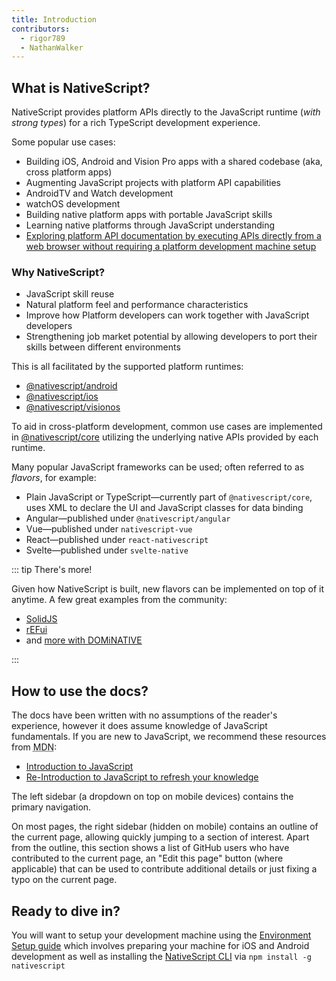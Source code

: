 ```yaml
---
title: Introduction
contributors:
  - rigor789
  - NathanWalker
---
```


## What is NativeScript?

NativeScript provides platform APIs directly to the JavaScript runtime (_with strong types_) for a rich TypeScript development experience. 

Some popular use cases:

- Building iOS, Android and Vision Pro apps with a shared codebase (aka, cross platform apps)
- Augmenting JavaScript projects with platform API capabilities
- AndroidTV and Watch development
- watchOS development
- Building native platform apps with portable JavaScript skills
- Learning native platforms through JavaScript understanding
- [Exploring platform API documentation by executing APIs directly from a web browser without requiring a platform development machine setup](https://preview.nativescript.org/)

### Why NativeScript?

- JavaScript skill reuse
- Natural platform feel and performance characteristics
- Improve how Platform developers can work together with JavaScript developers 
- Strengthening job market potential by allowing developers to port their skills between different environments
 
This is all facilitated by the supported platform runtimes:

- [@nativescript/android](/guide/extending-classes-and-implementing-interfaces-android)
- [@nativescript/ios](/guide/extending-classes-and-conforming-to-protocols-ios)
- [@nativescript/visionos](/guide/visionos)

To aid in cross-platform development, common use cases are implemented in [@nativescript/core](/core) utilizing the underlying native APIs provided by each runtime.

Many popular JavaScript frameworks can be used; often referred to as _flavors_, for example:

- Plain JavaScript or TypeScript&mdash;currently part of `@nativescript/core`, uses XML to declare the UI and JavaScript classes for data binding
- Angular&mdash;published under `@nativescript/angular`
- Vue&mdash;published under `nativescript-vue`
- React&mdash;published under `react-nativescript`
- Svelte&mdash;published under `svelte-native`

::: tip There's more!

Given how NativeScript is built, new flavors can be implemented on top of it anytime. A few great examples from the community:

- [SolidJS](https://github.com/nativescript-community/solid-js)
- [rEFui](https://github.com/SudoMaker/rEFui#native)
- and [more with DOMiNATIVE](https://github.com/SudoMaker/dominative)

:::

## How to use the docs?

The docs have been written with no assumptions of the reader's experience, however it does assume knowledge of JavaScript fundamentals. If you are new to JavaScript, we recommend these resources from <abbr title="Mozilla Developer Network">MDN</abbr>:

- [Introduction to JavaScript](https://developer.mozilla.org/en-US/docs/Web/JavaScript)
- [Re-Introduction to JavaScript to refresh your knowledge](https://developer.mozilla.org/en-US/docs/Web/JavaScript/A_re-introduction_to_JavaScript)

The left sidebar (a dropdown on top on mobile devices) contains the primary navigation.

On most pages, the right sidebar (hidden on mobile) contains an outline of the current page, allowing quickly jumping to a section of interest. Apart from the outline, this section shows a list of GitHub users who have contributed to the current page, an "Edit this page" button (where applicable) that can be used to contribute additional details or just fixing a typo on the current page.

## Ready to dive in?

You will want to setup your development machine using the [Environment Setup guide](/setup/) which involves preparing your machine for iOS and Android development as well as installing the [NativeScript CLI](https://www.npmjs.com/package/nativescript) via `npm install -g nativescript`

<!-- TODO: provide alternative path via StackBlitz and tutorials -->
